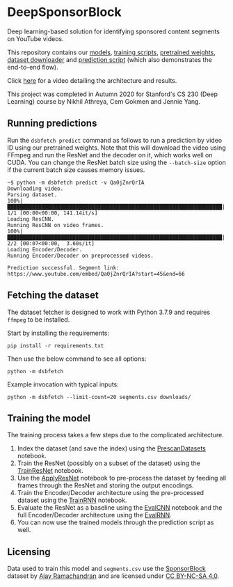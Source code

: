 # DeepSponsorBlock
Deep learning-based solution for identifying sponsored content segments on YouTube videos.

This repository contains our [models](dsbtorch/train/models.py), [training scripts](notebooks/), [pretrained weights](results/), [dataset downloader](dsbfetch/video.py) and [prediction script](dsbfetch/predict.py) (which also demonstrates the end-to-end flow).

Click [here](https://www.youtube.com/watch?v=gvpOPB_hhxo) for a video detailing the architecture and results.

This project was completed in Autumn 2020 for Stanford's CS 230 (Deep Learning) course by Nikhil Athreya, Cem Gokmen and Jennie Yang.

## Running predictions
Run the `dsbfetch predict` command as follows to run a prediction by video ID using our pretrained weights. Note that this will download the video using FFmpeg and run the ResNet and the decoder on it, which works well on CUDA. You can change the ResNet batch size using the `--batch-size` option if the current batch size causes memory issues.

```console
~$ python -m dsbfetch predict -v Qa0jZnrQrIA
Downloading video.
Parsing dataset.
100%|█████████████████████████████████████████████████████████████████████| 1/1 [00:00<00:00, 141.14it/s]
Loading ResCNN.
Running ResCNN on video frames.
100%|█████████████████████████████████████████████████████████████████████| 2/2 [00:07<00:00,  3.60s/it]
Loading Encoder/Decoder.
Running Encoder/Decoder on preprocessed videos.

Prediction successful. Segment link: https://www.youtube.com/embed/Qa0jZnrQrIA?start=45&end=66
```

## Fetching the dataset
The dataset fetcher is designed to work with Python 3.7.9 and requires `ffmpeg` to be installed.

Start by installing the requirements:
```
pip install -r requirements.txt
```

Then use the below command to see all options:
```
python -m dsbfetch
```

Example invocation with typical inputs:
```
python -m dsbfetch --limit-count=20 segments.csv downloads/
```

## Training the model
The training process takes a few steps due to the complicated architecture.

1) Index the dataset (and save the index) using the [PrescanDatasets](notebooks/PrescanDatasets.ipynb) notebook.
2) Train the ResNet (possibly on a subset of the dataset) using the [TrainResNet](notebooks/TrainResNet.ipynb) notebook.
3) Use the [ApplyResNet](notebooks/ApplyResNet.ipynb) notebook to pre-process the dataset by feeding all frames through the ResNet and storing the output encodings.
4) Train the Encoder/Decoder architecture using the pre-processed dataset using the [TrainRNN](notebooks/TrainRNN.ipynb) notebook.
5) Evaluate the ResNet as a baseline using the [EvalCNN](notebooks/EvalCNN.ipynb) notebook and the full Encoder/Decoder architecture using the [EvalRNN](notebooks/EvalRNN.ipynb).
6) You can now use the trained models through the prediction script as well.

## Licensing

Data used to train this model and `segments.csv` use the [SponsorBlock](https://sponsor.ajay.app/) dataset by [Ajay Ramachandran](https://ajay.app/) and are licensed under [CC BY-NC-SA 4.0](https://creativecommons.org/licenses/by-nc-sa/4.0/).
